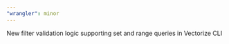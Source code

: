 ```yaml
---
"wrangler": minor
---
```


New filter validation logic supporting set and range queries in Vectorize CLI
